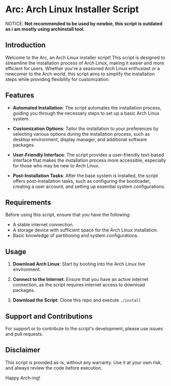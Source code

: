 Arc: Arch Linux Installer Script
===========================

NOTICE: **Not recommended to be used by newbie, this script is outdated as i am mostly using archinstall tool.**

Introduction
------------

Welcome to the Arc, an Arch Linux installer script! This script is designed to streamline the installation process of Arch Linux, making it easier and more efficient for users. Whether you're a seasoned Arch Linux enthusiast or a newcomer to the Arch world, this script aims to simplify the installation steps while providing flexibility for customization.

Features
--------

-   **Automated Installation**: The script automates the installation process, guiding you through the necessary steps to set up a basic Arch Linux system.

-   **Customization Options**: Tailor the installation to your preferences by selecting various options during the installation process, such as desktop environment, display manager, and additional software packages.

-   **User-Friendly Interface**: The script provides a user-friendly text-based interface that makes the installation process more accessible, especially for those who may be new to Arch Linux.

-   **Post-Installation Tasks**: After the base system is installed, the script offers post-installation tasks, such as configuring the bootloader, creating a user account, and setting up essential system configurations.

Requirements
------------

Before using this script, ensure that you have the following:

-   A stable internet connection.
-   A storage device with sufficient space for the Arch Linux installation.
-   Basic knowledge of partitioning and system configurations.

Usage
-----

1.  **Download Arch Linux**: Start by booting into the Arch Linux live environment.

2.  **Connect to the Internet**: Ensure that you have an active internet connection, as the script requires internet access to download packages.

3.  **Download the Script**: Clone this repo and execute `./install`


Support and Contributions
-------------------------

For support or to contribute to the script's development, please use issues and pull requests.

Disclaimer
----------

This script is provided as-is, without any warranty. Use it at your own risk, and always review the code before execution.

Happy Arch-ing!
